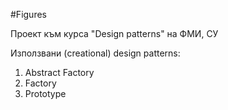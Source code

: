 #Figures

Проект към курса "Design patterns" на ФМИ, СУ

Използвани (creational) design patterns:
1. Abstract Factory
2. Factory
3. Prototype
